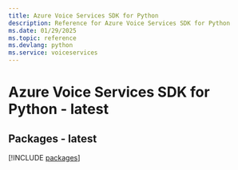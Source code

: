 ```yaml
---
title: Azure Voice Services SDK for Python
description: Reference for Azure Voice Services SDK for Python
ms.date: 01/29/2025
ms.topic: reference
ms.devlang: python
ms.service: voiceservices
---
```

# Azure Voice Services SDK for Python - latest
## Packages - latest
[!INCLUDE [packages](voice-services-index.md)]